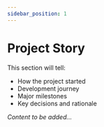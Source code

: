 ```yaml
---
sidebar_position: 1
---
```


# Project Story

<!-- TODO: Add project development story -->

This section will tell:
- How the project started
- Development journey
- Major milestones
- Key decisions and rationale

*Content to be added...*
